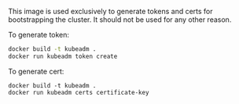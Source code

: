 This image is used exclusively to generate tokens and certs for bootstrapping the cluster. It should not be used for any other reason.

To generate token:

```sh
docker build -t kubeadm .
docker run kubeadm token create
```

To generate cert:

```
docker build -t kubeadm .
docker run kubeadm certs certificate-key
```